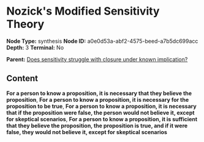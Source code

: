 # Nozick's Modified Sensitivity Theory

**Node Type:** synthesis
**Node ID:** a0e0d53a-abf2-4575-beed-a7b5dc699acc
**Depth:** 3
**Terminal:** No

**Parent:** [Does sensitivity struggle with closure under known implication?](does-sensitivity-struggle-with-closure-under-known-implication.md)

## Content

**For a person to know a proposition, it is necessary that they believe the proposition**, **For a person to know a proposition, it is necessary for the proposition to be true**, **For a person to know a proposition, it is necessary that if the proposition were false, the person would not believe it, except for skeptical scenarios**, **For a person to know a proposition, it is sufficient that they believe the proposition, the proposition is true, and if it were false, they would not believe it, except for skeptical scenarios**
